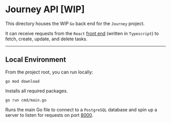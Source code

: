 # **Journey API** [WIP]

This directory houses the WIP `Go` back end for the `Journey` project. 

It can receive requests from the `React` [front end](https://github.com/Ngdustry/golang-journey-ui) (written in `Typescript`) to fetch, create, update, and delete tasks.

---

## Local Environment

From the project root, you can run locally:

```
go mod download
```

Installs all required packages.

```
go run cmd/main.go
```

Runs the main Go file to connect to a `PostgreSQL` database and spin up a server to listen for requests on port [8000](http://localhost:8000).<br> 